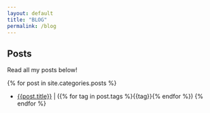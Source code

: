 ```yaml
---
layout: default
title: "BLOG"
permalink: /blog
---
```


## Posts
Read all my posts below!


{% for post in site.categories.posts %}
  - [{{post.title}}]({{post.url}}) | ({% for tag in post.tags %}{{tag}}{% endfor %})
{% endfor %}
